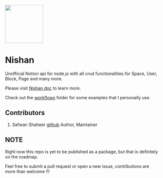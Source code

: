<img height="125px" width="125px" src = "https://raw.githubusercontent.com/Nishan-Open-Source/Nishan/36445ccb61a714b3961d74db4d3a739ef776cd23/public/Logo3%40100px.svg">

# Nishan

Unofficial Notion api for node.js with all crud functionalities for Space, User, Block, Page and many more.

Please visit [Nishan doc](https://nishan-docs.netlify.app/) to learn more.

Check out the [workflows](https://github.com/Nishan-Open-Source/Nishan/tree/master/workflows) folder for some examples that I personally use

## Contributors

1. Safwan Shaheer [github](https://github.com/Devorein) Author, Maintainer


## NOTE

Right now this repo is yet to be published as a package, but that is definitely on the roadmap.

Feel free to submit a pull request or open a new issue, contributions are more than welcome !!!
